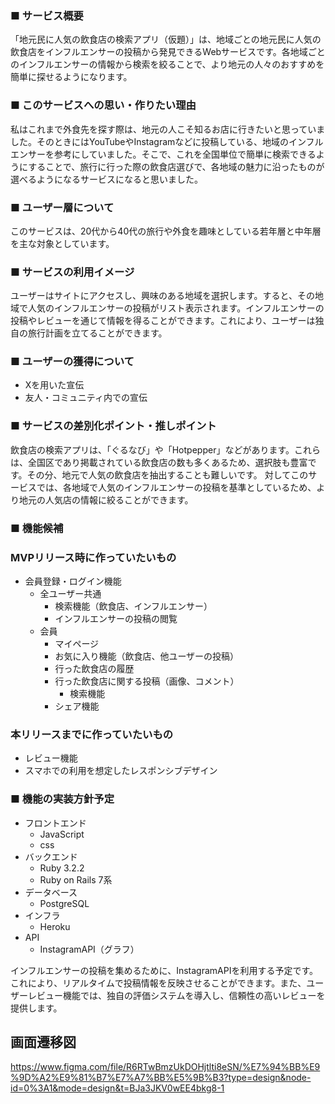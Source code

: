 ### **■ サービス概要**

「地元民に人気の飲食店の検索アプリ（仮題）」は、地域ごとの地元民に人気の飲食店をインフルエンサーの投稿から発見できるWebサービスです。各地域ごとのインフルエンサーの情報から検索を絞ることで、より地元の人々のおすすめを簡単に探せるようになります。

### **■ このサービスへの思い・作りたい理由**

私はこれまで外食先を探す際は、地元の人こそ知るお店に行きたいと思っていました。そのときにはYouTubeやInstagramなどに投稿している、地域のインフルエンサーを参考にしていました。そこで、これを全国単位で簡単に検索できるようにすることで、旅行に行った際の飲食店選びで、各地域の魅力に沿ったものが選べるようになるサービスになると思いました。

### **■ ユーザー層について**

このサービスは、20代から40代の旅行や外食を趣味としている若年層と中年層を主な対象としています。

### **■ サービスの利用イメージ**

ユーザーはサイトにアクセスし、興味のある地域を選択します。すると、その地域で人気のインフルエンサーの投稿がリスト表示されます。インフルエンサーの投稿やレビューを通じて情報を得ることができます。これにより、ユーザーは独自の旅行計画を立てることができます。

### **■ ユーザーの獲得について**

- Xを用いた宣伝
- 友人・コミュニティ内での宣伝

### **■ サービスの差別化ポイント・推しポイント**

飲食店の検索アプリは、「ぐるなび」や「Hotpepper」などがあります。これらは、全国区であり掲載されている飲食店の数も多くあるため、選択肢も豊富です。その分、地元で人気の飲食店を抽出することも難しいです。
対してこのサービスでは、各地域で人気のインフルエンサーの投稿を基準としているため、より地元の人気店の情報に絞ることができます。

### **■ 機能候補**

### MVPリリース時に作っていたいもの

- 会員登録・ログイン機能
    - 全ユーザー共通
        - 検索機能（飲食店、インフルエンサー）
        - インフルエンサーの投稿の閲覧
    - 会員
        - マイページ
        - お気に入り機能（飲食店、他ユーザーの投稿）
        - 行った飲食店の履歴
        - 行った飲食店に関する投稿（画像、コメント）
            - 検索機能
        - シェア機能

### 本リリースまでに作っていたいもの

- レビュー機能
- スマホでの利用を想定したレスポンシブデザイン

### **■ 機能の実装方針予定**

- フロントエンド
    - JavaScript
    - css
- バックエンド
    - Ruby 3.2.2
    - Ruby on Rails 7系
- データベース
    - PostgreSQL
- インフラ
    - Heroku
- API
    - InstagramAPI（グラフ）

インフルエンサーの投稿を集めるために、InstagramAPIを利用する予定です。これにより、リアルタイムで投稿情報を反映させることができます。また、ユーザーレビュー機能では、独自の評価システムを導入し、信頼性の高いレビューを提供します。

## 画面遷移図
https://www.figma.com/file/R6RTwBmzUkDOHjtlti8eSN/%E7%94%BB%E9%9D%A2%E9%81%B7%E7%A7%BB%E5%9B%B3?type=design&node-id=0%3A1&mode=design&t=BJa3JKV0wEE4bkg8-1

